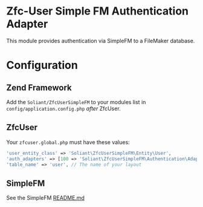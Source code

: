 Zfc-User Simple FM Authentication Adapter
=========================================

This module provides authentication via SimpleFM to a FileMaker database.


Configuration
=============

Zend Framework
--------------
Add the ```Soliant/ZfcUserSimpleFM``` to your modules list in ```config/application.config.php``` _after_ ZfcUser.


ZfcUser
-------
Your ```zfcuser.global.php``` must have these values:

```php
'user_entity_class' => 'Soliant\ZfcUserSimpleFM\Entity\User',
'auth_adapters' => [100 => 'Soliant\ZfcUserSimpleFM\Authentication\Adapter\SimpleFM'],
'table_name' => 'user', // The name of your layout
```

SimpleFM
--------

See the SimpleFM [README.md](https://github.com/soliantconsulting/SimpleFM/blob/master/README.md)

